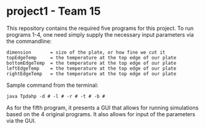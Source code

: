 project1 - Team 15
==================

This repository contains the required five programs for this project. To run programs
1-4, one need simply supply the necessary input parameters via the commandline:

    dimension       = size of the plate, or how fine we cut it
    topEdgeTemp     = the temperature at the top edge of our plate
    bottomEdgeTemp  = the temperature at the top edge of our plate
    leftEdgeTemp    = the temperature at the top edge of our plate
    rightEdgeTemp   = the temperature at the top edge of our plate

Sample command from the terminal:

    java Tpdahp -d # -l # -r # -t # -b #

As for the fifth program, it presents a GUI that allows for running simulations based
on the 4 original programs. It also allows for input of the parameters via the GUI.
